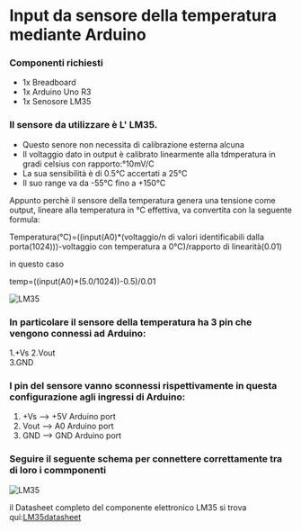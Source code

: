 # Input da sensore della temperatura mediante Arduino

### Componenti richiesti

- 1x Breadboard
- 1x Arduino Uno R3
- 1x Senosore LM35 

### Il sensore da utilizzare è L' LM35.
- Questo senore non necessita di calibrazione esterna alcuna
- Il voltaggio dato in output è calibrato linearmente alla tdmperatura in gradi celsius con rapporto:°10mV/C
- La sua sensibilità è di 0.5°C accertati a 25°C
- Il suo range va da -55°C fino a +150°C

Appunto perchè il sensore della temperatura genera una tensione come output, lineare alla temperatura in °C effettiva, va convertita con la seguente formula:

Temperatura(°C)=((input(A0)*(voltaggio/n di valori identificabili dalla porta(1024)))-voltaggio con temperatura a 0°C)/rapporto di linearità(0.01)

in questo caso

temp=((input(A0)*(5.0/1024))-0.5)/0.01


![LM35](/Picutres/Tsensor.jpg)

### In particolare il sensore della temperatura ha 3 pin che vengono connessi ad Arduino:

1.+Vs
2.Vout  
3.GND

### I pin del sensore vanno sconnessi rispettivamente in questa configurazione agli ingressi di Arduino:


1. +Vs --> +5V Arduino port
2. Vout --> A0 Arduino port
3. GND --> GND Arduino port

### Seguire il seguente schema per connettere correttamente tra di loro i commponenti

![LM35](/Picutres/ArduinoT.jpg)

il Datasheet completo del componente elettronico LM35 si trova qui:[LM35datasheet](https://www.ti.com/lit/ds/symlink/lm35.pdf)


